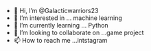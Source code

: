 - 👋 Hi, I’m @Galacticwarriors23
- 👀 I’m interested in ... machine learning
- 🌱 I’m currently learning ... Python
- 💞️ I’m looking to collaborate on ...game project
- 📫 How to reach me ...intstagram 

<!---
Galacticwarriors23/Galacticwarriors23 is a ✨ special ✨ repository because its `README.md` (this file) appears on your GitHub profile.
You can click the Preview link to take a look at your changes.
--->
